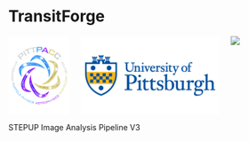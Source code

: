 # TransitForge
<div style="display: flex; gap: 20px;">
  <img src="static/Pitt_Astrophysics_Logo.png" width="110" />
  <img src="static/Pitt_Logo.png" width="250" />
  <img src="static/SETPUP_logo_pure.png" width="110" />
</div>

STEPUP Image Analysis Pipeline V3
